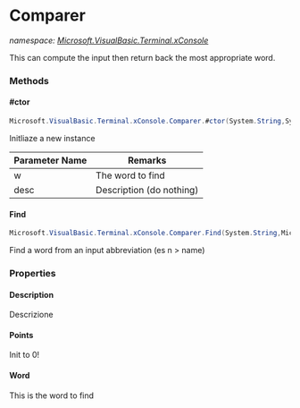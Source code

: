 ﻿# Comparer
_namespace: [Microsoft.VisualBasic.Terminal.xConsole](./index.md)_

This can compute the input then return back the most appropriate word.



### Methods

#### #ctor
```csharp
Microsoft.VisualBasic.Terminal.xConsole.Comparer.#ctor(System.String,System.String)
```
Initliaze a new instance

|Parameter Name|Remarks|
|--------------|-------|
|w|The word to find|
|desc|Description (do nothing)|


#### Find
```csharp
Microsoft.VisualBasic.Terminal.xConsole.Comparer.Find(System.String,Microsoft.VisualBasic.Language.List{Microsoft.VisualBasic.Terminal.xConsole.Comparer}@)
```
Find a word from an input abbreviation (es n > name)


### Properties

#### Description
Descrizione
#### Points
Init to 0!
#### Word
This is the word to find
